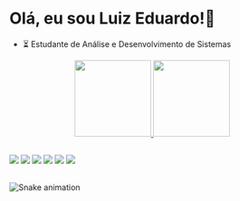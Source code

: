 <h1 align="left">Olá, eu sou Luiz Eduardo!🚀</h1> 

- ⏳ Estudante de Análise e Desenvolvimento de Sistemas

<div align="center">
  <a href="[https://github.com/lluizcallixtto](https://github.com/lluizcallixtto)">
 <img height="135em" src="https://github-readme-stats.vercel.app/api?username=lluizcallixtto&show_icons=true&theme=radical&include_all_commits=true&count_private=true"/>
  <img height="135em" src="https://github-readme-stats.vercel.app/api/top-langs/?username=lluizcallixtto&layout=compact&langs_count=7&theme=dark"/>
    
</div>

 ##
 
<div> 
  <a href="https://www.youtube.com/channel/UC_-uuuZbY0AAt9CViNzvc-Q" target="_blank"><img src="https://img.shields.io/badge/YouTube-FF0000?style=for-the-badge&logo=youtube&logoColor=white" target="_blank"></a>
  <a href="https://instagram.com/lluizcallixto" target="_blank"><img src="https://img.shields.io/badge/-Instagram-%23E4405F?style=for-the-badge&logo=instagram&logoColor=white" target="_blank"></a>
 	<a href="https://www.twitch.tv/rafaballerinii" target="_blank"><img src="https://img.shields.io/badge/Twitch-9146FF?style=for-the-badge&logo=twitch&logoColor=white" target="_blank"></a>
 <a href="https://discord.gg/wagxzStdcR" target="_blank"><img src="https://img.shields.io/badge/Discord-7289DA?style=for-the-badge&logo=discord&logoColor=white" target="_blank"></a> 
  <a href = "mailto: leac.calixto@gmail.com"><img src="https://img.shields.io/badge/-Gmail-%23333?style=for-the-badge&logo=gmail&logoColor=white" target="_blank"></a>
  <a href="[https://www.linkedin.com/in/rafaella-ballerini-45875016a](https://www.linkedin.com/in/luiz-eduardo-americo-calixto-62a027154/)" target="_blank"><img src="https://img.shields.io/badge/-LinkedIn-%230077B5?style=for-the-badge&logo=linkedin&logoColor=white" target="_blank"></a> 
  
</div>

  ##
  
  <div> 
 
  ![Snake animation](https://github.com/tamirescalixto/tamirescalixto/blob/output/github-contribution-grid-snake.svg)
 
  </div>

